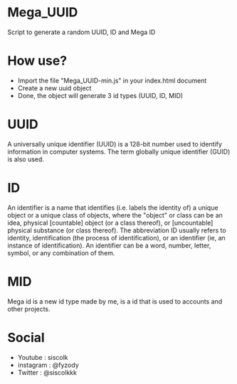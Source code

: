 # Mega_UUID
Script to generate a random UUID, ID and Mega ID

# How use?
* Import the file "Mega_UUID-min.js" in your index.html document
* Create a new uuid object
* Done, the object will generate 3 id types (UUID, ID, MID)

# UUID
A universally unique identifier (UUID) is a 128-bit number used to identify information in computer systems. The term globally unique identifier (GUID) is also used.

# ID
An identifier is a name that identifies (i.e. labels the identity of) a unique object or a unique class of objects, where the "object" or class can be an idea, physical [countable] object (or a class thereof), or [uncountable] physical substance (or class thereof). The abbreviation ID usually refers to identity, identification (the process of identification), or an identifier (ie, an instance of identification). An identifier can be a word, number, letter, symbol, or any combination of them.

# MID
Mega id is a new id type made by me, is a id that is used to accounts and other projects.

# Social
* Youtube : siscolk
* instagram : @fyzody
* Twitter : @siscolkkk
